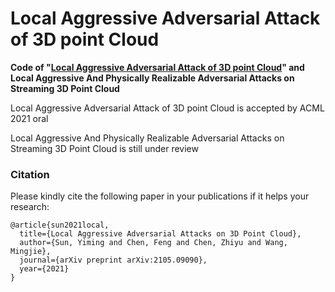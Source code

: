 # Local Aggressive Adversarial Attack of 3D point Cloud 

**Code of "[Local Aggressive Adversarial Attack of 3D point Cloud](https://arxiv.org/abs/2105.09090)" and Local Aggressive And Physically Realizable Adversarial Attacks on Streaming 3D Point Cloud**

Local Aggressive Adversarial Attack of 3D point Cloud is accepted by ACML 2021 oral

Local Aggressive And Physically Realizable Adversarial Attacks on Streaming 3D Point Cloud is still under review


### Citation

Please kindly cite the following paper in your publications if it helps your research:
```
@article{sun2021local,
  title={Local Aggressive Adversarial Attacks on 3D Point Cloud},
  author={Sun, Yiming and Chen, Feng and Chen, Zhiyu and Wang, Mingjie},
  journal={arXiv preprint arXiv:2105.09090},
  year={2021}
}
```
